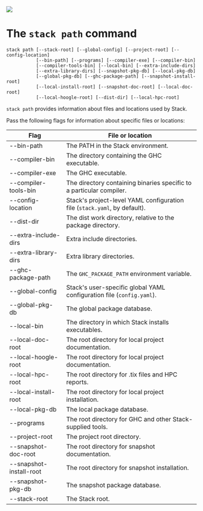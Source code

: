 <div class="hidden-warning"><a href="https://docs.haskellstack.org/"><img src="https://cdn.jsdelivr.net/gh/commercialhaskell/stack/doc/img/hidden-warning.svg"></a></div>

# The `stack path` command

~~~text
stack path [--stack-root] [--global-config] [--project-root] [--config-location]
           [--bin-path] [--programs] [--compiler-exe] [--compiler-bin]
           [--compiler-tools-bin] [--local-bin] [--extra-include-dirs]
           [--extra-library-dirs] [--snapshot-pkg-db] [--local-pkg-db]
           [--global-pkg-db] [--ghc-package-path] [--snapshot-install-root]
           [--local-install-root] [--snapshot-doc-root] [--local-doc-root]
           [--local-hoogle-root] [--dist-dir] [--local-hpc-root]
~~~

`stack path` provides information about files and locations used by Stack.

Pass the following flags for information about specific files or locations:

|Flag                   |File or location                                      |
|-----------------------|------------------------------------------------------|
|--bin-path             |The PATH in the Stack environment.                    |
|--compiler-bin         |The directory containing the GHC executable.          |
|--compiler-exe         |The GHC executable.                                   |
|--compiler-tools-bin   |The directory containing binaries specific to a particular compiler.|
|--config-location      |Stack's project-level YAML configuration file (`stack.yaml`, by default).|
|--dist-dir             |The dist work directory, relative to the package directory.|
|--extra-include-dirs   |Extra include directories.                            |
|--extra-library-dirs   |Extra library directories.                            |
|--ghc-package-path     |The `GHC_PACKAGE_PATH` environment variable.          |
|--global-config        |Stack's user-specific global YAML configuration file (`config.yaml`).|
|--global-pkg-db        |The global package database.                          |
|--local-bin            |The directory in which Stack installs executables.    |
|--local-doc-root       |The root directory for local project documentation.   |
|--local-hoogle-root    |The root directory for local project documentation.   |
|--local-hpc-root       |The root directory for .tix files and HPC reports.    |
|--local-install-root   |The root directory for local project installation.    |
|--local-pkg-db         |The local package database.                           |
|--programs             |The root directory for GHC and other Stack-supplied tools.|
|--project-root         |The project root directory.|
|--snapshot-doc-root    |The root directory for snapshot documentation.        |
|--snapshot-install-root|The root directory for snapshot installation.         |
|--snapshot-pkg-db      |The snapshot package database.                        |
|--stack-root           |The Stack root.                                       |
